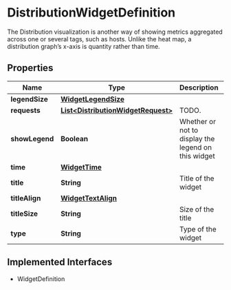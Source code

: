 

# DistributionWidgetDefinition

The Distribution visualization is another way of showing metrics aggregated across one or several tags, such as hosts. Unlike the heat map, a distribution graph’s x-axis is quantity rather than time.
## Properties

Name | Type | Description | Notes
------------ | ------------- | ------------- | -------------
**legendSize** | [**WidgetLegendSize**](WidgetLegendSize.md) |  |  [optional]
**requests** | [**List&lt;DistributionWidgetRequest&gt;**](DistributionWidgetRequest.md) | TODO. | 
**showLegend** | **Boolean** | Whether or not to display the legend on this widget |  [optional]
**time** | [**WidgetTime**](WidgetTime.md) |  |  [optional]
**title** | **String** | Title of the widget |  [optional]
**titleAlign** | [**WidgetTextAlign**](WidgetTextAlign.md) |  |  [optional]
**titleSize** | **String** | Size of the title |  [optional]
**type** | **String** | Type of the widget |  [readonly]


## Implemented Interfaces

* WidgetDefinition


